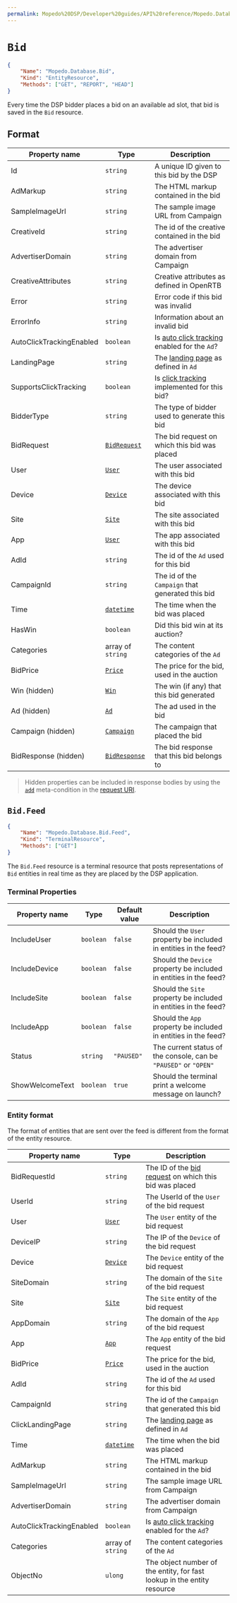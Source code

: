 ```yaml
---
permalink: Mopedo%20DSP/Developer%20guides/API%20reference/Mopedo.Database/Bid/
---
```


# `Bid`

```json
{
    "Name": "Mopedo.Database.Bid",
    "Kind": "EntityResource",
    "Methods": ["GET", "REPORT", "HEAD"]
}
```

Every time the DSP bidder places a bid on an available ad slot, that bid is saved in the `Bid` resource.

## Format

Property name            | Type                                        | Description
------------------------ | ------------------------------------------- | -------------------------------------------------------------------------------------
Id                       | `string`                                    | A unique ID given to this bid by the DSP
AdMarkup                 | `string`                                    | The HTML markup contained in the bid
SampleImageUrl           | `string`                                    | The sample image URL from Campaign
CreativeId               | `string`                                    | The id of the creative contained in the bid
AdvertiserDomain         | `string`                                    | The advertiser domain from Campaign
CreativeAttributes       | `string`                                    | Creative attributes as defined in OpenRTB
Error                    | `string`                                    | Error code if this bid was invalid
ErrorInfo                | `string`                                    | Information about an invalid bid
AutoClickTrackingEnabled | `boolean`                                   | Is [auto click tracking](../../Mopedo.Bidding/Click%20tracking) enabled for the `Ad`?
LandingPage              | `string`                                    | The [landing page](../../Mopedo.Bidding/Ad#format) as defined in `Ad`
SupportsClickTracking    | `boolean`                                   | Is [click tracking](../../Mopedo.Bidding/Click%20tracking) implemented for this bid?
BidderType               | `string`                                    | The type of bidder used to generate this bid
BidRequest               | [`BidRequest`](../BidRequest)               | The bid request on which this bid was placed
User                     | [`User`](../User)                           | The user associated with this bid
Device                   | [`Device`](../Device)                       | The device associated with this bid
Site                     | [`Site`](../Site)                           | The site associated with this bid
App                      | [`User`](../App)                            | The app associated with this bid
AdId                     | `string`                                    | The id of the `Ad` used for this bid
CampaignId               | `string`                                    | The id of the `Campaign` that generated this bid
Time                     | [`datetime`](../../Datetime)                | The time when the bid was placed
HasWin                   | `boolean`                                   | Did this bid win at its auction?
Categories               | array of `string`                           | The content categories of the `Ad`
BidPrice                 | [`Price`](../../Price)                      | The price for the bid, used in the auction
Win (hidden)             | [`Win`](../Win)                             | The win (if any) that this bid generated
Ad (hidden)              | [`Ad`](../../Mopedo.Bidding/Ad)             | The ad used in the bid
Campaign (hidden)        | [`Campaign`](../../Mopedo.Bidding/Campaign) | The campaign that placed the bid
BidResponse (hidden)     | [`BidResponse`](../BidResponse)             | The bid response that this bid belongs to

> Hidden properties can be included in response bodies by using the [`add`](../../../../../RESTar/Consuming%20a%20RESTar%20API/URI/Meta-conditions#add) meta-condition in the [request URI](../../../../../RESTar/Consuming%20a%20RESTar%20API/URI).

## `Bid.Feed`

```json
{
    "Name": "Mopedo.Database.Bid.Feed",
    "Kind": "TerminalResource",
    "Methods": ["GET"]
}
```

The `Bid.Feed` resource is a terminal resource that posts representations of `Bid` entities in real time as they are placed by the DSP application.

### Terminal Properties

Property name   | Type      | Default value | Description
--------------- | --------- | ------------- | -----------------------------------------------------------------
IncludeUser     | `boolean` | `false`       | Should the `User` property be included in entities in the feed?
IncludeDevice   | `boolean` | `false`       | Should the `Device` property be included in entities in the feed?
IncludeSite     | `boolean` | `false`       | Should the `Site` property be included in entities in the feed?
IncludeApp      | `boolean` | `false`       | Should the `App` property be included in entities in the feed?
Status          | `string`  | `"PAUSED"`    | The current status of the console, can be `"PAUSED"` or `"OPEN"`
ShowWelcomeText | `boolean` | `true`        | Should the terminal print a welcome message on launch?

### Entity format

The format of entities that are sent over the feed is different from the format of the entity resource.

Property name            | Type                         | Description
------------------------ | ---------------------------- | -------------------------------------------------------------------------------------
BidRequestId             | `string`                     | The ID of the [bid request](../BidRequest) on which this bid was placed
UserId                   | `string`                     | The UserId of the `User` of the bid request
User                     | [`User`](../User)            | The `User` entity of the bid request
DeviceIP                 | `string`                     | The IP of the `Device` of the bid request
Device                   | [`Device`](../Device)        | The `Device` entity of the bid request
SiteDomain               | `string`                     | The domain of the `Site` of the bid request
Site                     | [`Site`](../Site)            | The `Site` entity of the bid request
AppDomain                | `string`                     | The domain of the `App` of the bid request
App                      | [`App`](../App)              | The `App` entity of the bid request
BidPrice                 | [`Price`](../../Price)       | The price for the bid, used in the auction
AdId                     | `string`                     | The id of the `Ad` used for this bid
CampaignId               | `string`                     | The id of the `Campaign` that generated this bid
ClickLandingPage         | `string`                     | The [landing page](../../Mopedo.Bidding/Ad#format) as defined in `Ad`
Time                     | [`datetime`](../../Datetime) | The time when the bid was placed
AdMarkup                 | `string`                     | The HTML markup contained in the bid
SampleImageUrl           | `string`                     | The sample image URL from Campaign
AdvertiserDomain         | `string`                     | The advertiser domain from Campaign
AutoClickTrackingEnabled | `boolean`                    | Is [auto click tracking](../../Mopedo.Bidding/Click%20tracking) enabled for the `Ad`?
Categories               | array of `string`            | The content categories of the `Ad`
ObjectNo                 | `ulong`                      | The object number of the entity, for fast lookup in the entity resource
